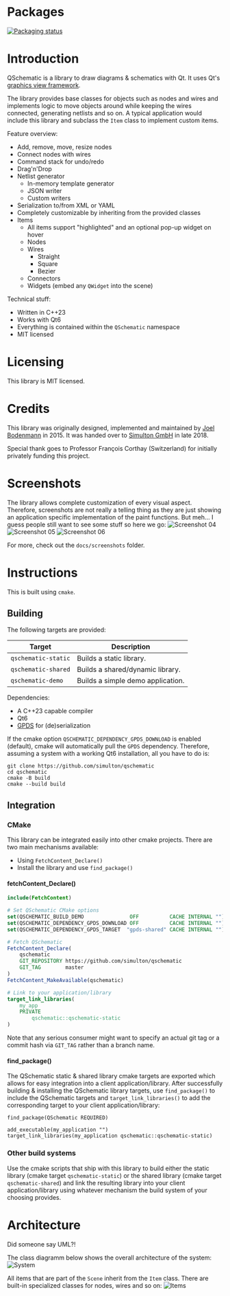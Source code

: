 # Packages
[![Packaging status](https://repology.org/badge/vertical-allrepos/qschematic.svg)](https://repology.org/project/qschematic/versions)

# Introduction
QSchematic is a library to draw diagrams & schematics with Qt. It uses Qt's [graphics view framework](https://doc.qt.io/qt-6/graphicsview.html).

The library provides base classes for objects such as nodes and wires and implements logic to move objects around while keeping the wires connected, generating netlists and so on. A typical application would include this library and subclass the `Item` class to implement custom items.

Feature overview:
  - Add, remove, move, resize nodes
  - Connect nodes with wires
  - Command stack for undo/redo
  - Drag'n'Drop
  - Netlist generator
    - In-memory template generator
    - JSON writer
    - Custom writers
  - Serialization to/from XML or YAML
  - Completely customizable by inheriting from the provided classes
  - Items
    - All items support "highlighted" and an optional pop-up widget on hover
    - Nodes
    - Wires
      - Straight
      - Square
      - Bezier
    - Connectors
    - Widgets (embed any `QWidget` into the scene)

Technical stuff:
  - Written in C++23
  - Works with Qt6
  - Everything is contained within the `QSchematic` namespace
  - MIT licensed

# Licensing
This library is MIT licensed.

# Credits
This library was originally designed, implemented and maintained by [Joel Bodenmann](https://github.com/tectu) in 2015. It was handed over to [Simulton GmbH](https://simulton.com) in late 2018. 

Special thank goes to Professor François Corthay (Switzerland) for initially privately funding this project.

# Screenshots
The library allows complete customization of every visual aspect. Therefore, screenshots are not really a telling thing as they are just showing an application specific implementation of the paint functions. But meh... I guess people still want to see some stuff so here we go:
![Screenshot 04](docs/screenshots/screenshot_04.png)
![Screenshot 05](docs/screenshots/screenshot_05.png)
![Screenshot 06](docs/screenshots/screenshot_06.png)

For more, check out the `docs/screenshots` folder.

# Instructions
This is built using `cmake`.

## Building
The following targets are provided:

| Target              | Description                       |
|---------------------|-----------------------------------|
| `qschematic-static` | Builds a static library.          | 
| `qschematic-shared` | Builds a shared/dynamic library.  | 
| `qschematic-demo`   | Builds a simple demo application. | 

Dependencies:
  - A C++23 capable compiler
  - Qt6
  - [GPDS](https://github.com/simulton/gpds) for (de)serialization

If the cmake option `QSCHEMATIC_DEPENDENCY_GPDS_DOWNLOAD` is enabled (default), cmake will automatically pull the `GPDS` dependency.
Therefore, assuming a system with a working Qt6 installation, all you have to do is:

```shell
git clone https://github.com/simulton/qschematic
cd qschematic
cmake -B build
cmake --build build
```

## Integration

### CMake
This library can be integrated easily into other cmake projects. There are two main mechanisms available:
- Using `FetchContent_Declare()`
- Install the library and use `find_package()`

#### fetchContent_Declare()
```cmake
include(FetchContent)

# Set QSchematic CMake options
set(QSCHEMATIC_BUILD_DEMO               OFF          CACHE INTERNAL "")
set(QSCHEMATIC_DEPENDENCY_GPDS_DOWNLOAD OFF          CACHE INTERNAL "")
set(QSCHEMATIC_DEPENDENCY_GPDS_TARGET  "gpds-shared" CACHE INTERNAL "")

# Fetch QSchematic
FetchContent_Declare(
    qschematic
    GIT_REPOSITORY https://github.com/simulton/qschematic
    GIT_TAG        master
)
FetchContent_MakeAvailable(qschematic)

# Link to your application/library
target_link_libraries(
    my_app
    PRIVATE
        qschematic::qschematic-static
)
```
Note that any serious consumer might want to specify an actual git tag or a commit hash via `GIT_TAG` rather than a branch name.

#### find_package()
The QSchematic static & shared library cmake targets are exported which allows for easy integration into a client application/library.
After successfully building & installing the QSchematic library targets, use `find_package()` to include the QSchematic targets and `target_link_libraries()` to add the corresponding target to your client application/library:
```
find_package(QSchematic REQUIRED)

add_executable(my_application "")
target_link_libraries(my_application qschematic::qschematic-static)
```

### Other build systems
Use the cmake scripts that ship with this library to build either the static library (cmake target `qschematic-static`) or the shared library (cmake target `qschematic-shared`) and link the resulting library into your client application/library using whatever mechanism the build system of your choosing provides.

# Architecture
Did someone say UML?!

The class diagramm below shows the overall architecture of the system:
![System](https://github.com/simulton/QSchematic/blob/master/docs/uml/export/jpg/Model!QSchematic!System_1.jpg?raw=true)

All items that are part of the `Scene` inherit from the `Item` class. There are built-in specialized classes for nodes, wires and so on:
![Items](https://github.com/simulton/QSchematic/blob/master/docs/uml/export/jpg/Model!QSchematic!Items_0.jpg?raw=true)
